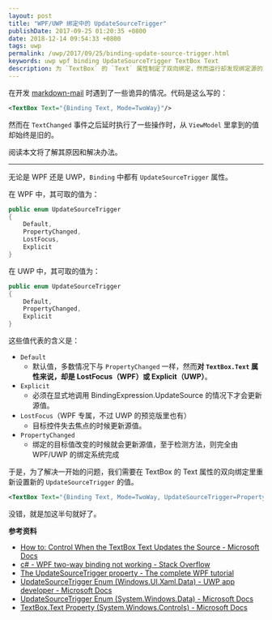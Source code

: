 ```yaml
---
layout: post
title: "WPF/UWP 绑定中的 UpdateSourceTrigger"
publishDate: 2017-09-25 01:20:35 +0800
date: 2018-12-14 09:54:33 +0800
tags: uwp
permalink: /uwp/2017/09/25/binding-update-source-trigger.html
keywords: uwp wpf binding UpdateSourceTrigger TextBox Text
description: 为 `TextBox` 的 `Text` 属性制定了双向绑定，然而运行却发现绑定源的对应属性却不及时变化。阅读本文将了解其原因和解决办法。
---
```


在开发 [markdown-mail](https://github.com/walterlv/markdown-mail) 时遇到了一些诡异的情况。代码是这么写的：

```xml
<TextBox Text="{Binding Text, Mode=TwoWay}"/>
```

然而在 `TextChanged` 事件之后延时执行了一些操作时，从 `ViewModel` 里拿到的值却始终是旧的。

阅读本文将了解其原因和解决办法。

---

无论是 WPF 还是 UWP，`Binding` 中都有 `UpdateSourceTrigger` 属性。

在 WPF 中，其可取的值为：

```csharp
public enum UpdateSourceTrigger
{
    Default,
    PropertyChanged,
    LostFocus,
    Explicit
}
```

在 UWP 中，其可取的值为：

```csharp
public enum UpdateSourceTrigger
{
    Default,
    PropertyChanged,
    Explicit
}
```

这些值代表的含义是：

- `Default`
  - 默认值，多数情况下与 `PropertyChanged` 一样，然而**对 `TextBox.Text` 属性来说，却是 LostFocus（WPF）或 Explicit（UWP）**。
- `Explicit`
  - 必须在显式地调用 BindingExpression.UpdateSource 的情况下才会更新源值。
- `LostFocus`（WPF 专属，不过 UWP 的预览版里也有）
  - 目标控件失去焦点的时候更新源值。
- `PropertyChanged`
  - 绑定的目标值改变的时候就会更新源值，至于检测方法，则完全由 WPF/UWP 的绑定系统完成

于是，为了解决一开始的问题，我们需要在 TextBox 的 Text 属性的双向绑定里重新设置新的 `UpdateSourceTrigger` 的值。

```xml
<TextBox Text="{Binding Text, Mode=TwoWay, UpdateSourceTrigger=PropertyChanged}"/>
```

没错，就是加这半句就好了。

**参考资料**
- [How to: Control When the TextBox Text Updates the Source - Microsoft Docs](https://docs.microsoft.com/en-us/dotnet/framework/wpf/data/how-to-control-when-the-textbox-text-updates-the-source?wt.mc_id=MVP)
- [c# - WPF two-way binding not working - Stack Overflow](https://stackoverflow.com/questions/22253211/wpf-two-way-binding-not-working)
- [The UpdateSourceTrigger property - The complete WPF tutorial](http://www.wpf-tutorial.com/data-binding/the-update-source-trigger-property/)
- [UpdateSourceTrigger Enum (Windows.UI.Xaml.Data) - UWP app developer - Microsoft Docs](https://docs.microsoft.com/en-us/uwp/api/windows.ui.xaml.data.updatesourcetrigger?wt.mc_id=MVP)
- [UpdateSourceTrigger Enum (System.Windows.Data) - Microsoft Docs](https://docs.microsoft.com/zh-cn/dotnet/api/system.windows.data.updatesourcetrigger?wt.mc_id=MVP)
- [TextBox.Text Property (System.Windows.Controls) - Microsoft Docs](https://docs.microsoft.com/zh-cn/dotnet/api/system.windows.controls.textbox.text#System_Windows_Controls_TextBox_Text?wt.mc_id=MVP)
